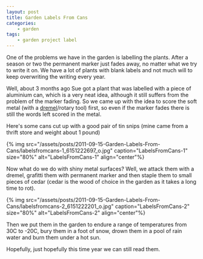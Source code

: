 ```yaml
---
layout: post
title: Garden Labels From Cans
categories:
    - garden
tags:
    - garden project label
---
```


One of the problems we have in the garden is labelling the plants. After a season or two the permanent marker just fades away, no matter what we try to write it on. We have a lot of plants with blank labels and not much will to keep overwriting the writing every year.

Well, about 3 months ago Sue got a plant that was labelled with a piece of aluminium can, which is a very neat idea, although it still suffers from the problem of the marker fading. So we came up with the idea to score the soft metal (with a [dremel](http://www.dremel.com)/rotary tool) first, so even if the marker fades there is still the words left scored in the metal.

Here's some cans cut up with a good pair of tin snips (mine came from a thrift store and weight about 1 pound)

{% img src="/assets/posts/2011-09-15-Garden-Labels-From-Cans/labelsfromcans-1_6151222697_o.jpg" caption="LabelsFromCans-1" size="80%" alt="LabelsFromCans-1" align="center"%}

Now what do we do with shiny metal surfaces? Well, we attack them with a dremel, grafitti them with permanent marker and then staple them to small pieces of cedar (cedar is the wood of choice in the garden as it takes a long time to rot).

{% img src="/assets/posts/2011-09-15-Garden-Labels-From-Cans/labelsfromcans-2_6151222201_o.jpg" caption="LabelsFromCans-2" size="80%" alt="LabelsFromCans-2" align="center"%}

Then we put them in the garden to endure a range of temperatures from 30C to -20C, bury them in a foot of snow, drown them in a pool of rain water and burn them under a hot sun.

Hopefully, just hopefully this time year we can still read them.